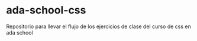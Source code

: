 # ada-school-css
Repositorio para llevar el flujo de los ejercicios de clase del curso de css en ada school
